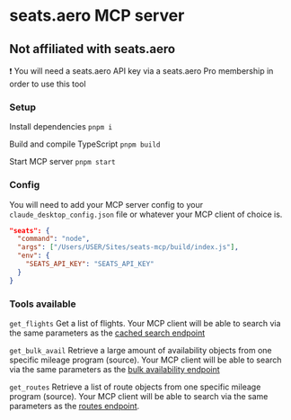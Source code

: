 # seats.aero MCP server

## Not affiliated with seats.aero

❗ You will need a seats.aero API key via a seats.aero Pro membership in order to use this tool

### Setup

Install dependencies
`pnpm i`

Build and compile TypeScript
`pnpm build`

Start MCP server
`pnpm start`

### Config

You will need to add your MCP server config to your `claude_desktop_config.json` file or whatever your MCP client of choice is.

```json
"seats": {
  "command": "node",
  "args": ["/Users/USER/Sites/seats-mcp/build/index.js"],
  "env": {
    "SEATS_API_KEY": "SEATS_API_KEY"
  }
}
```

### Tools available

`get_flights`
Get a list of flights. Your MCP client will be able to search via the same parameters as the [cached search endpoint](https://developers.seats.aero/reference/cached-search)

`get_bulk_avail`
Retrieve a large amount of availability objects from one specific mileage program (source). Your MCP client will be able to search via the same parameters as the [bulk availability endpoint](https://developers.seats.aero/reference/get-availability)

`get_routes`
Retrieve a list of route objects from one specific mileage program (source). Your MCP client will be able to search via the same parameters as the [routes endpoint](https://developers.seats.aero/reference/get-routes-1).

